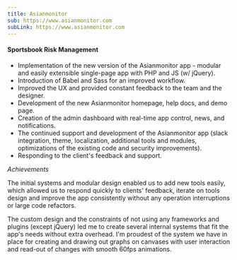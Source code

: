 ```yaml
---
title: Asianmonitor
sub: https://www.asianmonitor.com
subLink: https://www.asianmonitor.com
---
```


#### Sportsbook Risk Management

- Implementation of the new version of the Asianmonitor app - modular and easily extensible single-page app with PHP and JS (w/ jQuery).
- Introduction of Babel and Sass for an improved workflow.
- Improved the UX and provided constant feedback to the team and the designer.
- Development of the new Asianmonitor homepage, help docs, and demo page.
- Creation of the admin dashboard with real-time app control, news, and notifications.
- The continued support and development of the Asianmonitor app (slack integration, theme, localization, additional tools and modules, optimizations of the existing code and security improvements).
- Responding to the client's feedback and support.

_Achievements_

The initial systems and modular design enabled us to add new tools easily, which allowed us to respond quickly to clients' feedback, iterate on tools design and improve the app consistently without any operation interruptions or large code refactors.

The custom design and the constraints of not using any frameworks and plugins (except jQuery) led me to create several internal systems that fit the app's needs without extra overhead.
I'm proudest of the system we have in place for creating and drawing out graphs on canvases with user interaction and read-out of changes with smooth 60fps animations.
